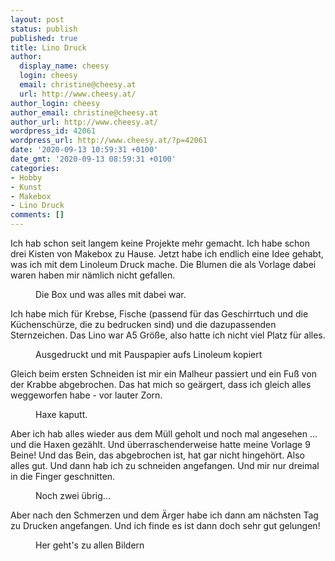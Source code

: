```yaml
---
layout: post
status: publish
published: true
title: Lino Druck
author:
  display_name: cheesy
  login: cheesy
  email: christine@cheesy.at
  url: http://www.cheesy.at/
author_login: cheesy
author_email: christine@cheesy.at
author_url: http://www.cheesy.at/
wordpress_id: 42061
wordpress_url: http://www.cheesy.at/?p=42061
date: '2020-09-13 10:59:31 +0100'
date_gmt: '2020-09-13 08:59:31 +0100'
categories:
- Hobby
- Kunst
- Makebox
- Lino Druck
comments: []
---
```

<!-- wp:paragraph -->
Ich hab schon seit langem keine Projekte mehr gemacht. Ich habe schon drei Kisten von Makebox zu Hause. Jetzt habe ich endlich eine Idee gehabt, was ich mit dem Linoleum Druck mache. Die Blumen die als Vorlage dabei waren haben mir nämlich nicht gefallen.
<!-- /wp:paragraph -->
<!-- wp:image {"id":42037} -->
<figure class="wp-block-image"><img src="{% link _fotos/hobbies/makebox/lino-druck/Lino-Druck-001.jpg %}" alt="" class="wp-image-42037"><br>
<figcaption>Die Box und was alles mit dabei war.</figcaption>
</figure>
<!-- /wp:image -->
<!-- wp:paragraph -->
Ich habe mich für Krebse, Fische (passend für das Geschirrtuch und die Küchenschürze, die zu bedrucken sind) und die dazupassenden Sternzeichen. Das Lino war A5 Größe, also hatte ich nicht viel Platz für alles.
<!-- /wp:paragraph -->
<!-- wp:image {"id":42040} -->
<figure class="wp-block-image"><img src="{% link _fotos/hobbies/makebox/lino-druck/Lino-Druck-004.jpg %}" alt="" class="wp-image-42040"><br>
<figcaption>Ausgedruckt und mit Pauspapier aufs Linoleum kopiert</figcaption>
</figure>
<!-- /wp:image -->
<!-- wp:paragraph -->
Gleich beim ersten Schneiden ist mir ein Malheur passiert und ein Fuß von der Krabbe abgebrochen. Das hat mich so geärgert, dass ich gleich alles weggeworfen habe - vor lauter Zorn.
<!-- /wp:paragraph -->
<!-- wp:image {"id":42042} -->
<figure class="wp-block-image"><img src="{% link _fotos/hobbies/makebox/lino-druck/Lino-Druck-006.jpg %}" alt="" class="wp-image-42042"><br>
<figcaption>Haxe kaputt.</figcaption>
</figure>
<!-- /wp:image -->
<!-- wp:paragraph -->
Aber ich hab alles wieder aus dem Müll geholt und noch mal angesehen ... und die Haxen gezählt. Und überraschenderweise hatte meine Vorlage 9 Beine! Und das Bein, das abgebrochen ist, hat gar nicht hingehört. Also alles gut. Und dann hab ich zu schneiden angefangen. Und mir nur dreimal in die Finger geschnitten.
<!-- /wp:paragraph -->
<!-- wp:image {"id":42046} -->
<figure class="wp-block-image"><img src="{% link _fotos/hobbies/makebox/lino-druck/Lino-Druck-010.jpg %}" alt="" class="wp-image-42046"><br>
<figcaption>Noch zwei übrig...<br></figcaption>
</figure>
<!-- /wp:image -->
<!-- wp:paragraph -->
Aber nach den Schmerzen und dem Ärger habe ich dann am nächsten Tag zu Drucken angefangen. Und ich finde es ist dann doch sehr gut gelungen!
<!-- /wp:paragraph -->
<!-- wp:image {"id":42051,"linkDestination":"custom"} -->
<figure class="wp-block-image"><a href="{% link _fotos/hobbies/makebox/lino-druck/index.md %}"><img src="{% link _fotos/hobbies/makebox/lino-druck/Lino-Druck-015.jpg %}" alt="" class="wp-image-42051"></a><br>
<figcaption>Her geht's zu allen Bildern</figcaption>
</figure>
<!-- /wp:image -->
